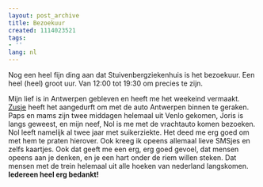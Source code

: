```yaml
---
layout: post_archive
title: Bezoekuur
created: 1114023521
tags:
- ''
lang: nl
---
```

Nog een heel fijn ding aan dat Stuivenbergziekenhuis is het bezoekuur. Een heel (heel) groot uur. Van 12:00 tot 19:30 om precies te zijn.

Mijn lief is in Antwerpen gebleven en heeft me het weekeind vermaakt. [Zusje](http://stanske.web-log.nl) heeft het aangedurft om met de auto Antwerpen binnen te geraken. Paps en mams zijn twee middagen helemaal uit Venlo gekomen, Joris is langs geweest, en mijn neef, Nol is me met de vrachtauto komen bezoeken. Nol leeft namelijk al twee jaar met suikerziekte. Het deed me erg goed om met hem te praten hierover. Ook kreeg ik opeens allemaal lieve SMSjes en zelfs kaartjes. Ook dat geeft me een erg, erg goed gevoel, dat mensen opeens aan je denken, en je een hart onder de riem willen steken. Dat mensen met de trein helemaal uit alle hoeken van nederland langskomen. **Iedereen heel erg bedankt!**
